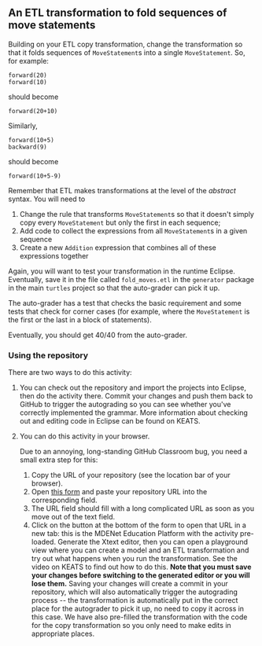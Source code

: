 ## An ETL transformation to fold sequences of move statements

Building on your ETL copy transformation, change the transformation so that it folds sequences of `MoveStatement`s into a single `MoveStatement`. So, for example:

```
forward(20)
forward(10)
```

should become

```
forward(20+10)
```

Similarly, 

```
forward(10+5)
backward(9)
```

should become

```
forward(10+5-9)
```

Remember that ETL makes transformations at the level of the *abstract* syntax. You will need to
 
1. Change the rule that transforms `MoveStatement`s so that it doesn't simply copy every `MoveStatement` but only the first in each sequence;
2. Add code to collect the expressions from all `MoveStatement`s in a given sequence
3. Create a new `Addition` expression that combines all of these expressions together

Again, you will want to test your transformation in the runtime Eclipse. Eventually, save it in the file called `fold_moves.etl` in the `generator` package in the main `turtles` project so that the auto-grader can pick it up.

The auto-grader has a test that checks the basic requirement and some tests that check for corner cases (for example, where the `MoveStatement` is the first or the last in a block of statements).

Eventually, you should get 40/40 from the auto-grader.

### Using the repository

There are two ways to do this activity:

1. You can check out the repository and import the projects into Eclipse, then do the activity there. Commit your changes and push them back to GitHub to trigger the autograding so you can see whether you've correctly implemented the grammar. More information about checking out and editing code in Eclipse can be found on KEATS.
2. You can do this activity in your browser.

   Due to an annoying, long-standing GitHub Classroom bug, you need a small extra step for this:

    1. Copy the URL of your repository (see the location bar of your browser).
    2. Open [this form](https://7ccsmmdd.github.io/) and paste your repository URL into the corresponding field.
    3. The URL field should fill with a long complicated URL as soon as you move out of the text field. 
    4. Click on the button at the bottom of the form to open that URL in a new tab: this is the MDENet Education Platform with the activity pre-loaded. Generate the Xtext editor, then you can open a playground view where you can create a model and an ETL transformation and try out what happens when you run the transformation. See the video on KEATS to find out how to do this. **Note that you must save your changes before switching to the generated editor or you will lose them.** Saving your changes will create a commit in your repository, which will also automatically trigger the autograding process -- the transformation is automatically put in the correct place for the autograder to pick it up, no need to copy it across in this case. We have also pre-filled the transformation with the code for the copy transformation so you only need to make edits in appropriate places.
